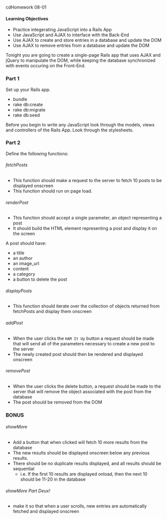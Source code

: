 cdHomework 08-01

#### Learning Objectives
- Practice integerating JavaScript into a Rails App
- Use JavaScript and AJAX to interface with the Back-End
- Use AJAX to create and store entries in a database and update the DOM
- Use AJAX to remove entries from a database and update the DOM

Tonight you are going to create a single-page Rails app that uses AJAX and jQuery to manipulate the DOM, while keeping the database synchronized with events occuring on the Front-End.

### Part 1

Set up your Rails app.

- bundle
- rake db:create
- rake db:migrate
- rake db:seed

Before you begin to write any JavaScript look through the models, views and controllers of the Rails App. Look through the stylesheets.

### Part 2

Define the following functions:

###### fetchPosts
- This function should make a request to the server to fetch 10 posts to be displayed onscreen
- This function should run on page load.

###### renderPost
- This function should accept a single parameter, an object representing a post
- It should build the HTML element representing a post and display it on the screen

A post should have:
- a title
- an author
- an image_url
- content
- a category
- a button to delete the post

###### displayPosts
- This function should iterate over the collection of objects returned from fetchPosts and display them onscreen

###### addPost
- When the user clicks the `HAM It Up` button a request should be made that will send all of the parameters necessary to create a new post to the server
- The newly created post should then be rendered and displayed onscreen

###### removePost
- When the user clicks the delete button, a request should be made to the server that will remove the object associated with the post from the database
- The post should be removed from the DOM
### BONUS

###### showMore
- Add a button that when clicked will fetch 10 more results from the database
- The new results should be displayed onscreen below any previous results. 
- There should be no duplicate results displayed, and all results should be sequential
  - i.e. If the first 10 results are displayed onload, then the next 10 should be 11-20 in the database

###### showMore Part Deux!
- make it so that when a user scrolls, new entries are automatically fetched and displayed onscreen
